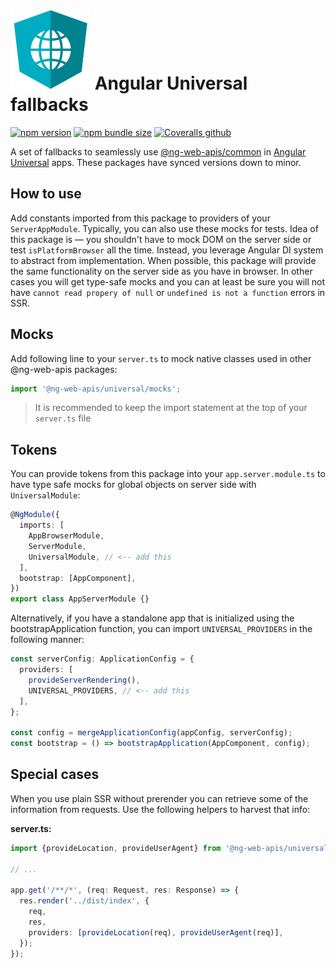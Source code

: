 # ![logo](https://raw.githubusercontent.com/Tinkoff/ng-web-apis/main/libs/universal/logo.svg) Angular Universal fallbacks

[![npm version](https://img.shields.io/npm/v/@ng-web-apis/universal.svg)](https://npmjs.com/package/@ng-web-apis/universal)
[![npm bundle size](https://img.shields.io/bundlephobia/minzip/@ng-web-apis/universal)](https://bundlephobia.com/result?p=@ng-web-apis/universal)
[![Coveralls github](https://img.shields.io/coveralls/github/ng-web-apis/universal)](https://coveralls.io/github/ng-web-apis/universal?branch=master)

A set of fallbacks to seamlessly use [@ng-web-apis/common](https://github.com/tinkoff/ng-web-apis/tree/main/libs/common)
in [Angular Universal](https://github.com/angular/universal) apps. These packages have synced versions down to minor.

## How to use

Add constants imported from this package to providers of your `ServerAppModule`. Typically, you can also use these mocks
for tests. Idea of this package is — you shouldn't have to mock DOM on the server side or test `isPlatformBrowser` all
the time. Instead, you leverage Angular DI system to abstract from implementation. When possible, this package will
provide the same functionality on the server side as you have in browser. In other cases you will get type-safe mocks
and you can at least be sure you will not have `cannot read propery of null` or `undefined is not a function` errors in
SSR.

## Mocks

Add following line to your `server.ts` to mock native classes used in other @ng-web-apis packages:

```ts
import '@ng-web-apis/universal/mocks';
```

> It is recommended to keep the import statement at the top of your `server.ts` file

## Tokens

You can provide tokens from this package into your `app.server.module.ts` to have type safe mocks for global objects on
server side with `UniversalModule`:

```ts
@NgModule({
  imports: [
    AppBrowserModule,
    ServerModule,
    UniversalModule, // <-- add this
  ],
  bootstrap: [AppComponent],
})
export class AppServerModule {}
```

Alternatively, if you have a standalone app that is initialized using the bootstrapApplication function, you can import
`UNIVERSAL_PROVIDERS` in the following manner:

```ts
const serverConfig: ApplicationConfig = {
  providers: [
    provideServerRendering(),
    UNIVERSAL_PROVIDERS, // <-- add this
  ],
};

const config = mergeApplicationConfig(appConfig, serverConfig);
const bootstrap = () => bootstrapApplication(AppComponent, config);
```

## Special cases

When you use plain SSR without prerender you can retrieve some of the information from requests. Use the following
helpers to harvest that info:

**server.ts:**

```ts
import {provideLocation, provideUserAgent} from '@ng-web-apis/universal';

// ...

app.get('/**/*', (req: Request, res: Response) => {
  res.render('../dist/index', {
    req,
    res,
    providers: [provideLocation(req), provideUserAgent(req)],
  });
});
```
